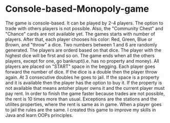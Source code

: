 # Console-based-Monopoly-game
The game is console-based. It can be played by 2-4 players. The option to trade with others players is not possible. Also, the "Community Chest" and "Chance" cards are not available yet. The games starts with number of players. After that, each player chooses his color: Red, Green, Blue or Brown, and "throw" a dice. Two numbers between 1 and 6 are randomly generated. The players are orderd based on that dice. The player with the highest dice will be first and so on. The game ends when all the others players, except for one, go bankrupt(i.e. has no property and money). All players are placed on "START" space in the begging. Each player goes forward the number of dice. If the dice is a double then the player throw again. At 3 consecutive doubles he goes to jail. If the space is a property and it is available then the player has the option to buy it. If the property is not available that means antoher player owns it and the current player must pay rent. In order to finish the game faster because trades are not possible, the rent is 10 times more than usual. Exceptions are the stations and the utilites properties, where the rent is same as in game. When a player goes to jail the rules are the same.
I created this game to improve my skills in Java and learn OOPs principles.
